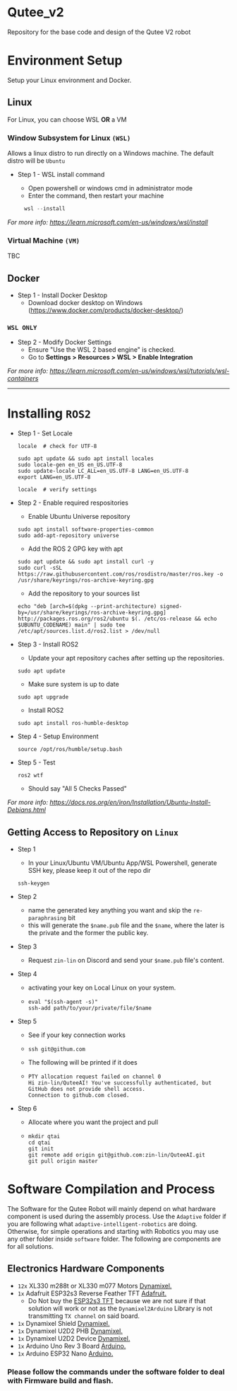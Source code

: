 # Qutee_v2
Repository for the base code and design of the Qutee V2 robot


# Environment Setup
Setup your Linux environment and Docker.

## Linux
For Linux, you can choose WSL **OR** a VM

### Window Subsystem for Linux ```(WSL)```
Allows a linux distro to run directly on a Windows machine. The default distro will be ```Ubuntu```

- Step 1 - WSL install command
  - Open powershell or windows cmd in administrator mode
  - Enter the command, then restart your machine 

  ```powershell
    wsl --install
  ``` 
*For more info: https://learn.microsoft.com/en-us/windows/wsl/install*
### Virtual Machine ``(VM)``
TBC


## Docker
- Step 1 - Install Docker Desktop
  - Download docker desktop on Windows (https://www.docker.com/products/docker-desktop/)

### ``WSL ONLY``
- Step 2 - Modify Docker Settings
  - Ensure "Use the WSL 2 based engine" is checked.
  - Go to **Settings > Resources > WSL > Enable Integration**

*For more info: https://learn.microsoft.com/en-us/windows/wsl/tutorials/wsl-containers*

---


# Installing `ROS2`

- Step 1 - Set Locale
    ```shell
    locale  # check for UTF-8

    sudo apt update && sudo apt install locales
    sudo locale-gen en_US en_US.UTF-8
    sudo update-locale LC_ALL=en_US.UTF-8 LANG=en_US.UTF-8
    export LANG=en_US.UTF-8

    locale  # verify settings
    ```
- Step 2 - Enable required respositories

    - Enable Ubuntu Universe repository
    ```shell
    sudo apt install software-properties-common
    sudo add-apt-repository universe
    ```

    - Add the ROS 2 GPG key with apt
    ```shell
    sudo apt update && sudo apt install curl -y
    sudo curl -sSL https://raw.githubusercontent.com/ros/rosdistro/master/ros.key -o /usr/share/keyrings/ros-archive-keyring.gpg
    ```

    - Add the repository to your sources list
    ```shell
    echo "deb [arch=$(dpkg --print-architecture) signed-by=/usr/share/keyrings/ros-archive-keyring.gpg] http://packages.ros.org/ros2/ubuntu $(. /etc/os-release && echo $UBUNTU_CODENAME) main" | sudo tee /etc/apt/sources.list.d/ros2.list > /dev/null
    ```

- Step 3 - Install ROS2

    - Update your apt repository caches after setting up the repositories.
    ```shell
    sudo apt update
    ```
    - Make sure system is up to date
    ```shell
    sudo apt upgrade
    ```
    - Install ROS2
    ```shell
    sudo apt install ros-humble-desktop
    ```

- Step 4 - Setup Environment
    ```shell
    source /opt/ros/humble/setup.bash
    ```

- Step 5 - Test
    ```shell
    ros2 wtf
    ```
  -  Should say "All 5 Checks Passed"

*For more info: https://docs.ros.org/en/iron/Installation/Ubuntu-Install-Debians.html*
## Getting Access to Repository on `Linux`
- Step 1
  - In your Linux/Ubuntu VM/Ubuntu App/WSL Powershell, generate SSH key, please keep it out of the repo dir
  ```shell
  ssh-keygen
  ```

- Step 2
  - name the generated key anything you want and skip the `re-paraphrasing` bit
  - this will generate the `$name.pub` file and the `$name`, where the later is the private and the former the public key.
- Step 3
  - Request `zin-lin` on Discord and send your `$name.pub` file's content.
- Step 4
  - activating your key on Local Linux on your system.
  - ```shell
    eval "$(ssh-agent -s)"
    ssh-add path/to/your/private/file/$name
    ```
- Step 5
  - See if your key connection works
  - ```shell
    ssh git@githum.com
    ```
  - The following will be printed if it does
  - ```shell
    PTY allocation request failed on channel 0
    Hi zin-lin/QuteeAI! You've successfully authenticated, but GitHub does not provide shell access.
    Connection to github.com closed.
    ```
- Step 6 
  - Allocate where you want the project and pull
  - ```shell
    mkdir qtai
    cd qtai
    git init
    git remote add origin git@github.com:zin-lin/QuteeAI.git
    git pull origin master
    ```

# Software Compilation and Process
The Software for the Qutee Robot will mainly depend on what hardware component is used during the assembly process.
Use the `Adaptive` folder if you are following what `adaptive-intelligent-robotics` are doing. 
Otherwise, for simple operations and starting with Robotics you may use any other folder inside `software` folder.
The following are components are for all solutions. 

## Electronics Hardware Components

- `12x` XL330 m288t or XL330 m077 Motors [Dynamixel.](https://robotis.co.uk/robotis-dynamixel-xl330-m288-t.html)
- `1x`  Adafruit ESP32s3 Reverse Feather TFT [Adafruit.](https://learn.adafruit.com/esp32-s3-reverse-tft-feather/overview)
  - Do Not buy the [ESP32s3 TFT](https://learn.adafruit.com/adafruit-esp32-s3-tft-feather/overview) because we are not sure if that solution will work or not as the `Dynamixel2Arduino` Library is not transmitting `TX channel` on said board.
- `1x` Dynamixel Shield [Dynamixel.](https://learn.adafruit.com/adafruit-esp32-s3-tft-feather/overview)
- `1x` Dynamixel U2D2 PHB [Dynamixel.](https://emanual.robotis.com/docs/en/parts/interface/u2d2_power_hub/)
- `1x` Dynamixel U2D2 Device [Dynamixel.](https://emanual.robotis.com/docs/en/parts/interface/u2d2/)
- `1x` Arduino Uno Rev 3 Board [Arduino.](https://docs.arduino.cc/hardware/uno-rev3/)
- `1x` Arduino ESP32 Nano [Arduino.](https://docs.arduino.cc/hardware/nano-esp32/)

### Please follow the commands under the software folder to deal with Firmware build and flash.



